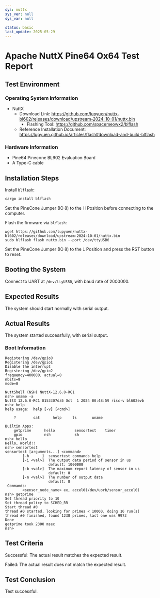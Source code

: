 ```yaml
---
sys: nuttx
sys_ver: null
sys_var: null

status: basic
last_update: 2025-05-29
---
```


# Apache NuttX Pine64 Ox64 Test Report

## Test Environment

### Operating System Information

- NuttX
  - Download Link: https://github.com/lupyuen/nuttx-bl602/releases/download/upstream-2024-10-01/nuttx.bin
    - Flashing Tool: https://github.com/spacemeowx2/blflash
  - Reference Installation Document: https://lupyuen.github.io/articles/flash#download-and-build-blflash

### Hardware Information

- Pine64 Pinecone BL602 Evaluation Board
- A Type-C cable

## Installation Steps

Install `blflash`:

```bash
cargo install blflash
```

Set the PineCone Jumper (IO 8) to the H Position before connecting to the computer.

Flash the firmware via `blflash`:
```
wget https://github.com/lupyuen/nuttx-bl602/releases/download/upstream-2024-10-01/nuttx.bin
sudo blflash flash nuttx.bin --port /dev/ttyUSB0
```

Set the PineCone Jumper (IO 8) to the L Position and press the RST button to reset.

## Booting the System

Connect to UART at `/dev/ttyUSB0`, with baud rate of 2000000.

## Expected Results

The system should start normally with serial output.

## Actual Results

The system started successfully, with serial output.

### Boot Information

```log
Registering /dev/gpio0
Registering /dev/gpio1
Disable the interrupt
Registering /dev/gpio2
frequency=400000, actual=0
nbits=8
mode=0

NuttShell (NSH) NuttX-12.6.0-RC1
nsh> uname -a
NuttX 12.6.0-RC1 8153307da5 Oct  1 2024 00:48:59 risc-v bl602evb
nsh> help
help usage:  help [-v] [<cmd>]

    ?        cat      help     ls       uname

Builtin Apps:
    getprime      hello         sensortest    timer
    gpio          nsh           sh
nsh> hello
Hello, World!!
nsh> sensortest
sensortest [arguments...] <command>
        [-h      ]  sensortest commands help
        [-i <val>]  The output data period of sensor in us
                    default: 1000000
        [-b <val>]  The maximum report latency of sensor in us
                    default: 0
        [-n <val>]  The number of output data
                    default: 0
 Commands:
        <sensor_node_name> ex, accel0(/dev/uorb/sensor_accel0)
nsh> getprime
Set thread priority to 10
Set thread policy to SCHED_RR
Start thread #0
thread #0 started, looking for primes < 10000, doing 10 run(s)
thread #0 finished, found 1230 primes, last one was 9973
Done
getprime took 2300 msec
nsh>

```

## Test Criteria

Successful: The actual result matches the expected result.

Failed: The actual result does not match the expected result.

## Test Conclusion

Test successful.

